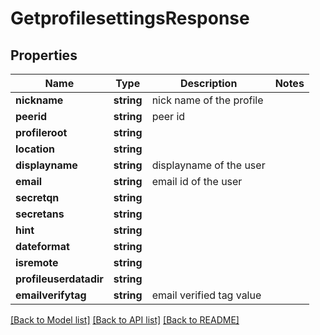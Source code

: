# GetprofilesettingsResponse

## Properties
Name | Type | Description | Notes
------------ | ------------- | ------------- | -------------
**nickname** | **string** | nick name of the profile | 
**peerid** | **string** | peer id | 
**profileroot** | **string** |  | 
**location** | **string** |  | 
**displayname** | **string** | displayname of the user | 
**email** | **string** | email id of the user | 
**secretqn** | **string** |  | 
**secretans** | **string** |  | 
**hint** | **string** |  | 
**dateformat** | **string** |  | 
**isremote** | **string** |  | 
**profileuserdatadir** | **string** |  | 
**emailverifytag** | **string** | email verified tag value | 

[[Back to Model list]](../README.md#documentation-for-models) [[Back to API list]](../README.md#documentation-for-api-endpoints) [[Back to README]](../README.md)


